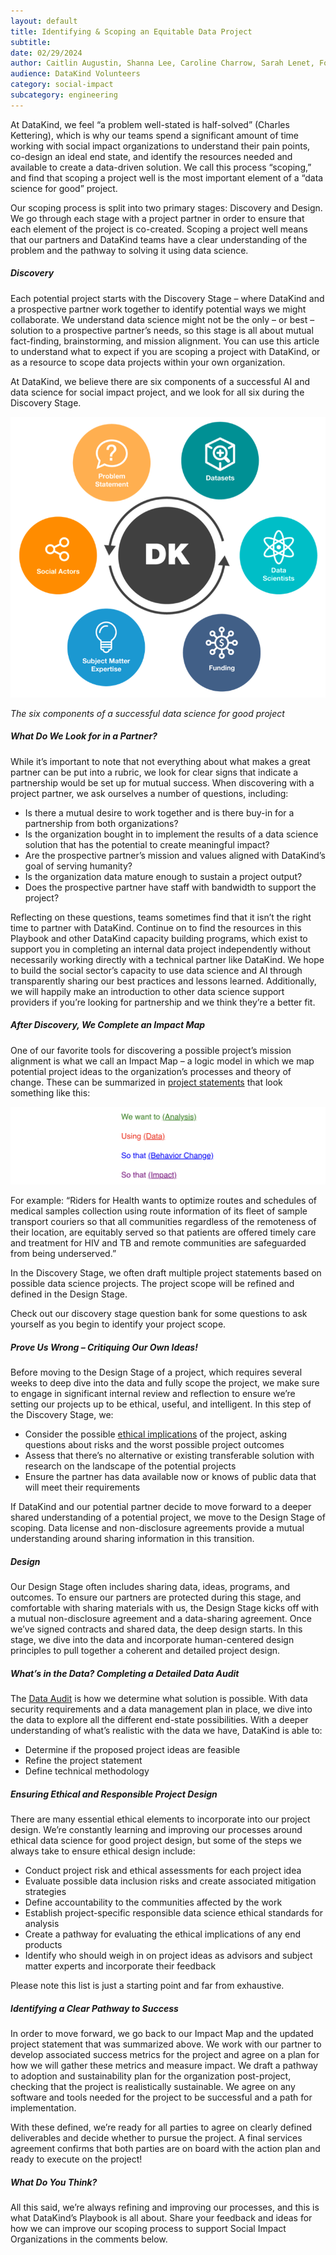 ```yaml
---
layout: default
title: Identifying & Scoping an Equitable Data Project
subtitle:
date: 02/29/2024
author: Caitlin Augustin, Shanna Lee, Caroline Charrow, Sarah Lenet, Fotis Zapantis
audience: DataKind Volunteers
category: social-impact
subcategory: engineering
---
```


At DataKind, we feel “a problem well\-stated is half\-solved” (Charles Kettering), which is why our teams spend a significant amount of time working with social impact organizations to understand their pain points, co\-design an ideal end state, and identify the resources needed and available to create a data\-driven solution. We call this process “scoping,” and find that scoping a project well is the most important element of a “data science for good” project.


Our scoping process is split into two primary stages: Discovery and Design. We go through each stage with a project partner in order to ensure that each element of the project is co\-created. Scoping a project well means that our partners and DataKind teams have a clear understanding of the problem and the pathway to solving it using data science. 


##### Discovery


Each potential project starts with the Discovery Stage – where DataKind and a prospective partner work together to identify potential ways we might collaborate. We understand data science might not be the only – or best – solution to a prospective partner’s needs, so this stage is all about mutual fact\-finding, brainstorming, and mission alignment. You can use this article to understand what to expect if you are scoping a project with DataKind, or as a resource to scope data projects within your own organization.


At DataKind, we believe there are six components of a successful AI and data science for social impact project, and we look for all six during the Discovery Stage. 



![](/public/img/data_scoping_project_Picture1.png)

*The six components of a successful data science for good project* 


##### What Do We Look for in a Partner?


While it’s important to note that not everything about what makes a great partner can be put into a rubric, we look for clear signs that indicate a partnership would be set up for mutual success. When discovering with a project partner, we ask ourselves a number of questions, including:


* Is there a mutual desire to work together and is there buy\-in for a partnership from both organizations?
* Is the organization bought in to implement the results of a data science solution that has the potential to create meaningful impact?
* Are the prospective partner’s mission and values aligned with DataKind’s goal of serving humanity?
* Is the organization data mature enough to sustain a project output?
* Does the prospective partner have staff with bandwidth to support the project?


Reflecting on these questions, teams sometimes find that it isn’t the right time to partner with DataKind. Continue on to find the resources in this Playbook and other DataKind capacity building programs, which exist to support you in completing an internal data project independently without necessarily working directly with a technical partner like DataKind. We hope to build the social sector’s capacity to use data science and AI through transparently sharing our best practices and lessons learned. Additionally, we will happily make an introduction to other data science support providers if you’re looking for partnership and we think they’re a better fit.


##### After Discovery, We Complete an Impact Map


One of our favorite tools for discovering a possible project’s mission alignment is what we call an Impact Map – a logic model in which we map potential project ideas to the organization’s processes and theory of change. These can be summarized in [project statements](https://docs.google.com/document/d/1LBuD9062IOcnZJaxX41C8Xql1BBMgEgD9S6UYJOz-s4/edit?pli=1#bookmark=id.izuix8qokis4) that look something like this:




![](assets/img/project_scoping_picture2.png)

For example: “Riders for Health wants to optimize routes and schedules of medical samples collection
using route information of its fleet of sample transport couriers
so that all communities regardless of the remoteness of their location, are equitably served
so that patients are offered timely care and treatment for HIV and TB and remote communities are safeguarded from being underserved.”



In the Discovery Stage, we often draft multiple project statements based on possible data science projects. The project scope will be refined and defined in the Design Stage.


Check out our discovery stage question bank for some questions to ask yourself as you begin to identify your project scope.


##### Prove Us Wrong – Critiquing Our Own Ideas!


Before moving to the Design Stage of a project, which requires several weeks to deep dive into the data and fully scope the project, we make sure to engage in significant internal review and reflection to ensure we’re setting our projects up to be ethical, useful, and intelligent. In this step of the Discovery Stage, we:


* Consider the possible [ethical implications](https://www.datakind.org/blog/doing-data-for-good-right) of the project, asking questions about risks and the worst possible project outcomes
* Assess that there’s no alternative or existing transferable solution with research on the landscape of the potential projects
* Ensure the partner has data available now or knows of public data that will meet their requirements


If DataKind and our potential partner decide to move forward to a deeper shared understanding of a potential project, we move to the Design Stage of scoping. Data license and non\-disclosure agreements provide a mutual understanding around sharing information in this transition.


##### Design


Our Design Stage often includes sharing data, ideas, programs, and outcomes. To ensure our partners are protected during this stage, and comfortable with sharing materials with us, the Design Stage kicks off with a mutual non\-disclosure agreement and a data\-sharing agreement. Once we’ve signed contracts and shared data, the deep design starts. In this stage, we dive into the data and incorporate human\-centered design principles to pull together a coherent and detailed project design. 


##### What’s in the Data? Completing a Detailed Data Audit


The [Data Audit](https://datakind.github.io/scoping.html) is how we determine what solution is possible. With data security requirements and a data management plan in place, we dive into the data to explore all the different end\-state possibilities. With a deeper understanding of what’s realistic with the data we have, DataKind is able to:


* Determine if the proposed project ideas are feasible
* Refine the project statement
* Define technical methodology


##### Ensuring Ethical and Responsible Project Design


There are many essential ethical elements to incorporate into our project design. We’re constantly learning and improving our processes around ethical data science for good project design, but some of the steps we always take to ensure ethical design include:


* Conduct project risk and ethical assessments for each project idea
* Evaluate possible data inclusion risks and create associated mitigation strategies
* Define accountability to the communities affected by the work
* Establish project\-specific responsible data science ethical standards for analysis
* Create a pathway for evaluating the ethical implications of any end products
* Identify who should weigh in on project ideas as advisors and subject matter experts and incorporate their feedback


Please note this list is just a starting point and far from exhaustive.


##### Identifying a Clear Pathway to Success


In order to move forward, we go back to our Impact Map and the updated project statement that was summarized above. We work with our partner to develop associated success metrics for the project and agree on a plan for how we will gather these metrics and measure impact. We draft a pathway to adoption and sustainability plan for the organization post\-project, checking that the project is realistically sustainable. We agree on any software and tools needed for the project to be successful and a path for implementation.


With these defined, we’re ready for all parties to agree on clearly defined deliverables and decide whether to pursue the project. A final services agreement confirms that both parties are on board with the action plan and ready to execute on the project!


##### What Do You Think?


All this said, we’re always refining and improving our processes, and this is what DataKind’s Playbook is all about. Share your feedback and ideas for how we can improve our scoping process to support Social Impact Organizations in the comments below.
